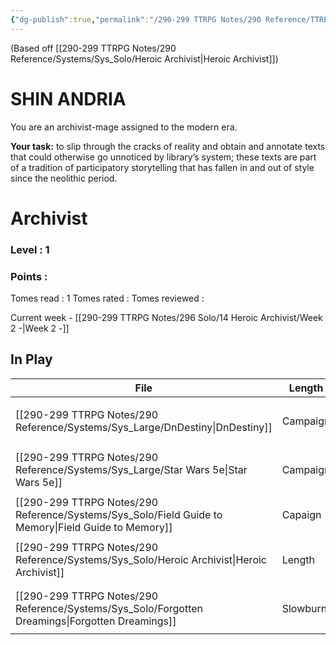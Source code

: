 ```yaml
---
{"dg-publish":true,"permalink":"/290-299 TTRPG Notes/290 Reference/TTRPG Log/"}
---
```



(Based off [[290-299 TTRPG Notes/290 Reference/Systems/Sys_Solo/Heroic Archivist\|Heroic Archivist]])
# SHIN ANDRIA
You are an archivist-mage assigned to the modern era.  

**Your task:** to slip through the cracks of reality and obtain and annotate texts that could otherwise go unnoticed by library’s system; these texts are part of a tradition of participatory storytelling that has fallen in and out of style since the neolithic period.

# Archivist
### Level : 1
### Points :

Tomes read : 1
Tomes rated :
Tomes reviewed :

Current week - [[290-299 TTRPG Notes/296 Solo/14 Heroic Archivist/Week 2 -\|Week 2 -]]

## In Play

| File                                                                                                   | Length   | System | Style       | Genre                                             |
| ------------------------------------------------------------------------------------------------------ | -------- | ------ | ----------- | ------------------------------------------------- |
| [[290-299 TTRPG Notes/290 Reference/Systems/Sys_Large/DnDestiny\|DnDestiny]]                        | Campaign | 5e     | Sandbox     | <ul><li>SciFi_Other</li><li>Mythic</li></ul>      |
| [[290-299 TTRPG Notes/290 Reference/Systems/Sys_Large/Star Wars 5e\|Star Wars 5e]]                  | Campaign | 5e     | Sandbox     | <ul><li>SciFi_Other</li><li>SciFi_Space</li></ul> |
| [[290-299 TTRPG Notes/290 Reference/Systems/Sys_Solo/Field Guide to Memory\|Field Guide to Memory]] | Capaign  | Unique | Interactive | <ul><li>Punk_Solar</li></ul>                      |
| [[290-299 TTRPG Notes/290 Reference/Systems/Sys_Solo/Heroic Archivist\|Heroic Archivist]]           | Length   | System | Style       | <ul><li>Genre</li><li>Gener</li></ul>             |
| [[290-299 TTRPG Notes/290 Reference/Systems/Sys_Solo/Forgotten Dreamings\|Forgotten Dreamings]]     | Slowburn | Unique | Interactive | <ul><li>Poetry</li><li>Fantasy_Urban</li></ul>    |

